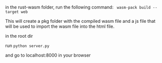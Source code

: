 in the rust-wasm folder, run the following command:
` wasm-pack build --target web`

This will create a pkg folder with the compiled wasm file and a js file that will be used to import the wasm file into the html file.

in the root dir

run `python server.py`

and go to localhost:8000 in your browser